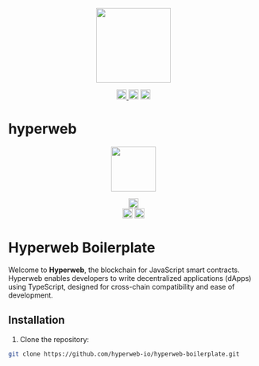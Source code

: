 <p align="center">
  <a href="https://github.com/hyperweb-io/hyperweb-boilerplate">
    <img width="150" src="https://private-user-images.githubusercontent.com/545047/372749202-e629dddd-d560-45e1-b45c-5d125e3acd6a.png?jwt=eyJhbGciOiJIUzI1NiIsInR5cCI6IkpXVCJ9.eyJpc3MiOiJnaXRodWIuY29tIiwiYXVkIjoicmF3LmdpdGh1YnVzZXJjb250ZW50LmNvbSIsImtleSI6ImtleTUiLCJleHAiOjE3Mjc4NTA2MDksIm5iZiI6MTcyNzg1MDMwOSwicGF0aCI6Ii81NDUwNDcvMzcyNzQ5MjAyLWU2MjlkZGRkLWQ1NjAtNDVlMS1iNDVjLTVkMTI1ZTNhY2Q2YS5wbmc_WC1BbXotQWxnb3JpdGhtPUFXUzQtSE1BQy1TSEEyNTYmWC1BbXotQ3JlZGVudGlhbD1BS0lBVkNPRFlMU0E1M1BRSzRaQSUyRjIwMjQxMDAyJTJGdXMtZWFzdC0xJTJGczMlMkZhd3M0X3JlcXVlc3QmWC1BbXotRGF0ZT0yMDI0MTAwMlQwNjI1MDlaJlgtQW16LUV4cGlyZXM9MzAwJlgtQW16LVNpZ25hdHVyZT0zMTY2ZmNjMDc5MzQzMWE1ODk3ZTU5NDAwODU0YTZhNGM0M2E0Mjg1ZGNkN2IxOGJkYWYyZjA3YTc3NjBkMTA0JlgtQW16LVNpZ25lZEhlYWRlcnM9aG9zdCJ9.prbhPEp6HP1KIVzi1OqMV5uttUUnavHZYHc5FIq4XD4">
  </a>
</p>

<p align="center" width="100%">
  <a href="https://github.com/hyperweb-io/hyperweb-boilerplate/actions/workflows/e2e-tests.yaml">
    <img height="20" src="https://github.com/hyperweb-io/hyperweb-boilerplate/actions/workflows/e2e-tests.yaml/badge.svg" />
  </a>
   <a href="https://github.com/hyperweb-io/hyperweb-boilerplate/blob/main/LICENSE"><img height="20" src="https://img.shields.io/badge/license-MIT-blue.svg"></a>
   <a href="https://github.com/cosmology-tech/starshipjs"><img height="20" src="https://img.shields.io/badge/CI-Starship-blue"></a>
</p>

# hyperweb

<p align="center" width="100%">
    <img height="90" src="https://github.com/user-attachments/assets/e629dddd-d560-45e1-b45c-5d125e3acd6a" />
</p>

<p align="center" width="100%">
  <a href="https://github.com/hyperweb-io/hyperweb-boilerplate/actions/workflows/run-tests.yml">
    <img height="20" src="https://github.com/hyperweb-io/hyperweb-boilerplate/actions/workflows/run-tests.yml/badge.svg" />
  </a>
  <br />
   <a href="https://github.com/hyperweb-io/hyperweb-boilerplate/blob/main/LICENSE"><img height="20" src="https://img.shields.io/badge/license-MIT-blue.svg"></a>
   <a href="https://www.npmjs.com/package/@hyperweb/core"><img height="20" src="https://img.shields.io/github/package-json/v/hyperweb-io/hyperweb-boilerplate?filename=packages%2Fcore%2Fpackage.json"></a>
</p>

# Hyperweb Boilerplate

Welcome to **Hyperweb**, the blockchain for JavaScript smart contracts. Hyperweb enables developers to write decentralized applications (dApps) using TypeScript, designed for cross-chain compatibility and ease of development.

## Installation

1. Clone the repository:

```bash
git clone https://github.com/hyperweb-io/hyperweb-boilerplate.git
```